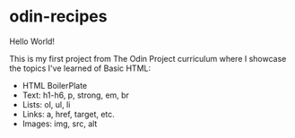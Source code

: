 # odin-recipes

Hello World!

This is my first project from The Odin Project curriculum where I showcase the topics I've learned of Basic HTML: 

* HTML BoilerPlate
* Text: h1-h6, p, strong, em, br
* Lists: ol, ul, li 
* Links: a, href, target, etc.
* Images: img, src, alt